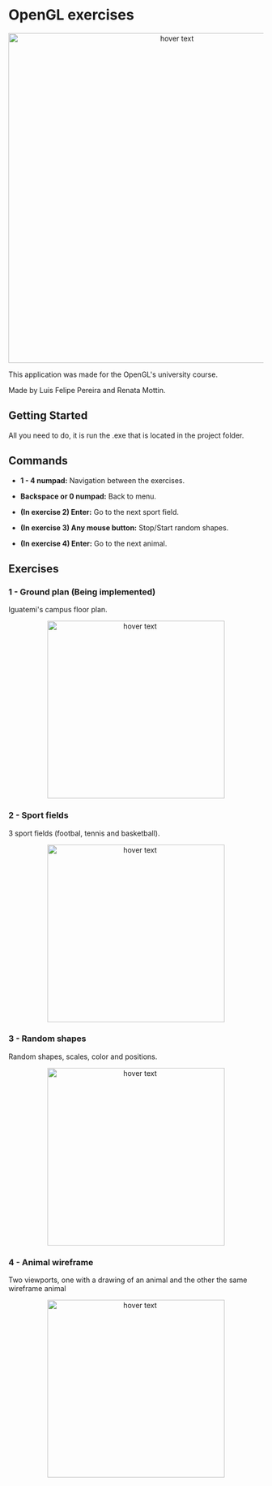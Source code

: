 # OpenGL exercises

<p align="center">
  <img src="https://i.imgur.com/Yq5iLMe.png" width="650" title="hover text">
</p>

This application was made for the OpenGL's university course.

Made by Luis Felipe Pereira and Renata Mottin.

## Getting Started
All you need to do, it is run the .exe that is located in the project folder.

## Commands

* **1 - 4 numpad:** Navigation between the exercises.

* **Backspace or 0 numpad:** Back to menu.

* **(In exercise 2) Enter:** Go to the next sport field.

* **(In exercise 3) Any mouse button:** Stop/Start random shapes.

* **(In exercise 4) Enter:** Go to the next animal.

## Exercises

### 1 - Ground plan (Being implemented)

Iguatemi's campus floor plan.

<p align="center">
  <img src="https://i.imgur.com/txp3KSK.png" width="350" title="hover text">
</p>

### 2 - Sport fields

3 sport fields (footbal, tennis and basketball).

<p align="center">
  <img src="https://i.imgur.com/oMaefvx.png" width="350" title="hover text">
</p>

### 3 - Random shapes

Random shapes, scales, color and positions.

<p align="center">
  <img src="https://i.imgur.com/ElPGaNW.png" width="350" title="hover text">
</p>

### 4 - Animal wireframe

Two viewports, one with a drawing of an animal and the other the same wireframe animal

<p align="center">
  <img src="https://i.imgur.com/9IRO3Ft.png" width="350" title="hover text">
</p>
